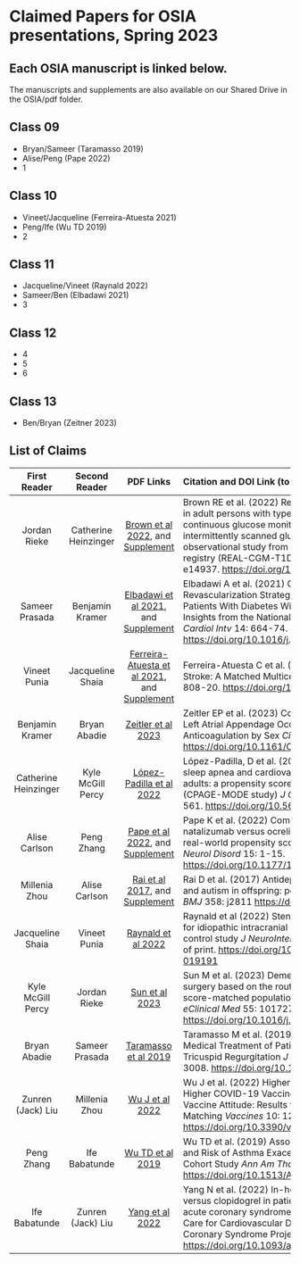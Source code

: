 # Claimed Papers for OSIA presentations, Spring 2023

## Each OSIA manuscript is linked below.

The manuscripts and supplements are also available on our Shared Drive in the OSIA/pdf folder.

## Class 09

- Bryan/Sameer (Taramasso 2019)
- Alise/Peng (Pape 2022)
- 1

## Class 10

- Vineet/Jacqueline (Ferreira-Atuesta 2021)
- Peng/Ife (Wu TD 2019)
- 2

## Class 11

- Jacqueline/Vineet (Raynald 2022)
- Sameer/Ben (Elbadawi 2021)
- 3

## Class 12

- 4
- 5
- 6

## Class 13

- Ben/Bryan (Zeitner 2023)

## List of Claims

First Reader | Second Reader | PDF Links | Citation and DOI Link (to read the Abstract)
:-----------: | :-----------: | :---------: | :-------------------------------------------------------------------------
Jordan Rieke | Catherine Heinzinger | [Brown et al 2022](pdf/brown_2022.pdf), and [Supplement](pdf/brown_2022_supplement.pdf) | Brown RE et al. (2022) Real-world glycaemic outcomes in adult persons with type 1 diabetes using a real-time continuous glucose monitor compared to an intermittently scanned glucose monitor: A retrospective observational study from the Canadian LMC diabetes registry (REAL-CGM-T1D) *Diabetic Medicine* 39: e14937. https://doi.org/10.1111/dme.14937 
Sameer Prasada | Benjamin Kramer | [Elbadawi et al 2021](pdf/elbadawi_2021.pdf), and [Supplement](pdf/elbadawi_2021_supplement.pdf) | Elbadawi A et al. (2021) Contemporary Revascularization Strategies and Outcomes Among Patients With Diabetes With Critical Limb Ischemia: Insights from the National Inpatient Sample *J Am Coll Cardiol Intv* 14: 664-74. https://doi.org/10.1016/j.jcin.2020.11.032
Vineet Punia | Jacqueline Shaia | [Ferreira-Atuesta et al 2021](pdf/ferreira-atuesta_2021.pdf), and [Supplement](pdf/ferreira-atuesta_2021_supplement.pdf) | Ferreira-Atuesta C et al. (2021) Seizures after Ischemic Stroke: A Matched Multicenter Study *Ann Neurol* 90: 808-20. https://doi.org/10.1002/ana.26212
Benjamin Kramer | Bryan Abadie | [Zeitler et al 2023](pdf/zeitler_2023.pdf) | Zeitler EP et al. (2023) Comparative Effectiveness of Left Atrial Appendage Occlusion Versus Oral Anticoagulation by Sex *Circulation* 147: 586–596. https://doi.org/10.1161/CIRCULATIONAHA.122.062765
Catherine Heinzinger | Kyle McGill Percy | [López-Padilla et al 2022](pdf/lopez-padilla_2022.pdf) | López-Padilla, D et al. (2022) Moderate obstructive sleep apnea and cardiovascular outcomes in older adults: a propensity score–matched multicenter study (CPAGE-MODE study) *J Clin Sleep Med* 18(2): 553-561. https://doi.org/10.5664/jcsm.9656
Alise Carlson | Peng Zhang | [Pape et al 2022](pdf/pape_2022.pdf), and [Supplement](pdf/pape_2022_supplement.pdf) | Pape K et al. (2022) Comparative effectiveness of natalizumab versus ocrelizumab in multiple sclerosis: a real-world propensity score–matched study *Ther Adv Neurol Disord* 15: 1-15. https://doi.org/10.1177/17562864221142924
Millenia Zhou | Alise Carlson | [Rai et al 2017](pdf/rai_2017.pdf), and [Supplement](pdf/rai_2017_supplement.pdf) | Rai D et al. (2017) Antidepressants during pregnancy and autism in offspring: population based cohort study *BMJ* 358: j2811 https://doi.org/10.1136/bmj.j2811
Jacqueline Shaia | Vineet Punia | [Raynald et al 2022](pdf/raynald_2022.pdf) | Raynald et al (2022) Stenting versus medical treatment for idiopathic intracranial hypertension: a matched-control study *J NeuroIntervent Surg* Epub online ahead of print. https://doi.org/10.1136/neurintsurg-2022-019191
Kyle McGill Percy | Jordan Rieke | [Sun et al 2023](pdf/sun_2023.pdf) | Sun M et al. (2023) Dementia risk after major elective surgery based on the route of anaesthesia: a propensity score-matched population-based cohort study *eClinical Med* 55: 101727. https://doi.org/10.1016/j.eclinm.2022.101727
Bryan Abadie | Sameer Prasada | [Taramasso et al 2019](pdf/taramasso_2019.pdf) | Taramasso M et al. (2019) Transcatheter Versus Medical Treatment of Patients With Symptomatic Severe Tricuspid Regurgitation *J Am Coll Cardiol* 74: 2998-3008. https://doi.org/10.1016/j.jacc.2019.09.028
Zunren (Jack) Liu | Millenia Zhou | [Wu J et al 2022](pdf/wu_2022.pdf) | Wu J et al. (2022) Higher Collective Responsibility, Higher COVID-19 Vaccine Uptake, and Interaction with Vaccine Attitude: Results from Propensity Score Matching *Vaccines* 10: 1295. https://doi.org/10.3390/vaccines10081295
Peng Zhang | Ife Babatunde | [Wu TD et al 2019](pdf/wu_2019.pdf) | Wu TD et al. (2019) Association of Metformin Initiation and Risk of Asthma Exacerbation: A Claims-based Cohort Study *Ann Am Thorac Soc* 16(12): 1527-33. https://doi.org/10.1513/AnnalsATS.201812-897OC
Ife Babatunde | Zunren (Jack) Liu | [Yang et al 2022](pdf/yang_2022.pdf) | Yang N et al. (2022) In-hospital outcomes of ticagrelor versus clopidogrel in patients 75 years or older with acute coronary syndrome: findings from the Improving Care for Cardiovascular Disease in China (CCC) – Acute Coronary Syndrome Project *Age and Ageing* S1: 1-12. https://doi.org/10.1093/ageing/afac231

